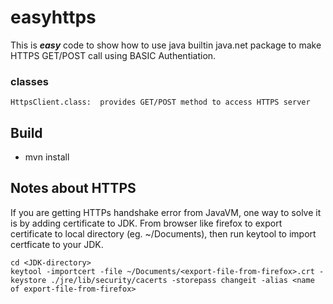 # easyhttps

  This is **_easy_** code to show how to use java builtin java.net package to make HTTPS GET/POST call using
  BASIC Authentiation.

### classes
```
HttpsClient.class:  provides GET/POST method to access HTTPS server
```
## Build

- mvn install

## Notes about HTTPS
If you are getting HTTPs handshake error from JavaVM, one way to solve it is by adding certificate to JDK. From browser like firefox to export
certificate to local directory (eg. ~/Documents), then run keytool to import certficate to your JDK.
```
cd <JDK-directory>
keytool -importcert -file ~/Documents/<export-file-from-firefox>.crt -keystore ./jre/lib/security/cacerts -storepass changeit -alias <name of export-file-from-firefox>
```




